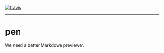 [![travis](https://img.shields.io/travis/noraesae/pen.svg?style=flat-square)](https://travis-ci.org/noraesae/pen)

---

# pen
We need a better Markdown previewer.
